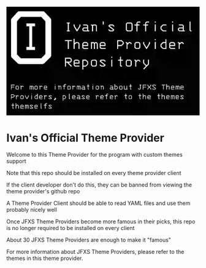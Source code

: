 ![Banner](Banner.png)

# Ivan's Official Theme Provider

Welcome to this Theme Provider for the program with custom themes support

Note that this repo should be installed on every theme provider client

If the client developer don't do this, they can be banned from viewing the theme provider's github repo

A Theme Provider Client should be able to read YAML files and use them probably nicely well

Once JFXS Theme Providers become more famous in their picks, this repo is no longer required to be installed on every client

About 30 JFXS Theme Providers are enough to make it "famous"

For more information about JFXS Theme Providers, please refer to the themes in this theme provider.